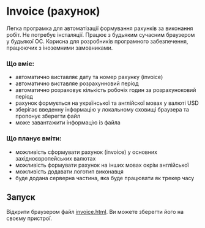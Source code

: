 # Invoice (рахунок)

Легка програмка для автоматізації формування рахунків за виконання робіт. Не потребує інсталяції. Працює з будьяким сучасним браузером у будьякої ОС. Корисна
для розробників програмного забезпечення, працюючих з іноземними замовниками.

### Що вміє:

- автоматично виставляє дату та номер рахунку (invoice)
- автоматично виставляе розрахунновий період
- автоматично розраховує кількість робочіх годин за розрахуноковий період
- рахунок формується на української та англійскої мовах у валюті USD
- зберігає введенну інформацію у локальному сховищі браузера та пропонує зберегти файл
- може завантажити інформацію із файла

### Що планує вміти:

- можливість сформувати рахунок (invoice) у основних західноєвропейських валютах
- можливість формувати рахунок на інших мовах окрім англійської
- можливість додавати логотип виконавця
- буде додана серверна частина, яка буде працювати як трекер часу

## Запуск

Відкрити браузером файл [invoice.html](https://github.com/nikkoUA/invoice/releases/download/v.1.1.2/invoice.html). Ви можете зберегти його на своєму пристрої.
